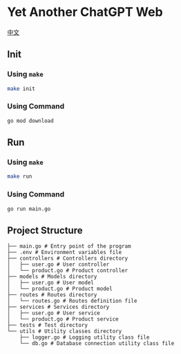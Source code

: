# Yet Another ChatGPT Web

[中文](README_CN.md)

## Init

### Using `make`

```bash
make init
```

### Using Command

```bash
go mod download
```

## Run

### Using `make`

```bash
make run
```

### Using Command

```bash
go run main.go
```

## Project Structure

```
├── main.go # Entry point of the program
├── .env # Environment variables file
├── controllers # Controllers directory
│   ├── user.go # User controller
│   └── product.go # Product controller
├── models # Models directory
│   ├── user.go # User model
│   └── product.go # Product model
├── routes # Routes directory
│   └── routes.go # Routes definition file
├── services # Services directory
│   ├── user.go # User service
│   └── product.go # Product service
├── tests # Test directory
└── utils # Utility classes directory
    ├── logger.go # Logging utility class file
    └── db.go # Database connection utility class file
```